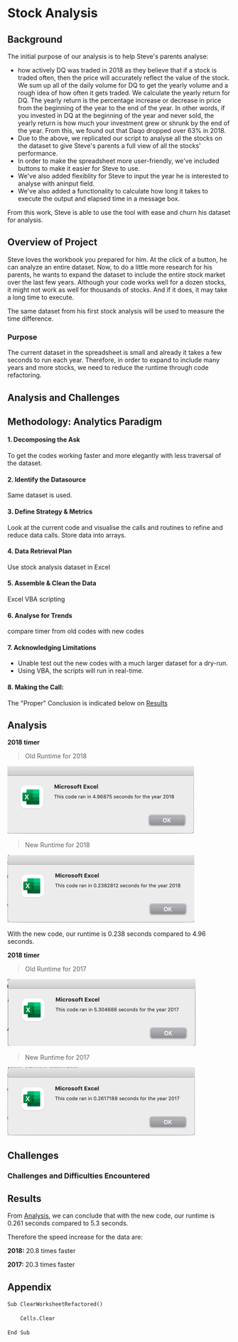 # Stock Analysis

## Background
The initial purpose of our analysis is to help Steve's parents analyse:
* how actively DQ was traded in 2018 as they believe that if a stock is traded often, then the price will accurately reflect the value of the stock. We sum up all of the daily volume for DQ to get the yearly volume and a rough idea of how often it gets traded. We calculate the yearly return for DQ. The yearly return is the percentage increase or decrease in price from the beginning of the year to the end of the year. In other words, if you invested in DQ at the beginning of the year and never sold, the yearly return is how much your investment grew or shrunk by the end of the year.
From this, we found out that Daqo dropped over 63% in 2018.
* Due to the above, we replicated our script to analyse all the stocks on the dataset to give Steve's parents a full view of all the stocks' performance.
* In order to make the spreadsheet more user-friendly, we've included buttons to make it easier for Steve to use.
* We've also added flexiblity for Steve to input the year he is interested to analyse with aninput field.
* We've also added a functionality to calculate how long it takes to execute the output and elapsed time in a message box.

From this work, Steve is able to use the tool with ease and churn his dataset for analysis.

## Overview of Project

Steve loves the workbook you prepared for him. At the click of a button, he can analyze an entire dataset. Now, to do a little more research for his parents, he wants to expand the dataset to include the entire stock market over the last few years. Although your code works well for a dozen stocks, it might not work as well for thousands of stocks. And if it does, it may take a long time to execute.

The same dataset from his first stock analysis will be used to measure the time difference.

### Purpose
The current dataset in the spreadsheet is small and already it takes a few seconds to run each year. Therefore, in order to expand to include many years and more stocks, we need to reduce the runtime through code refactoring.

## Analysis and Challenges

## Methodology: Analytics Paradigm

#### 1. Decomposing the Ask
To get the codes working faster and more elegantly with less traversal of the dataset.

#### 2. Identify the Datasource
Same dataset is used.

#### 3. Define Strategy & Metrics
Look at the current code and visualise the calls and routines to refine and reduce data calls.
Store data into arrays.

#### 4. Data Retrieval Plan
Use stock analysis dataset in Excel

#### 5. Assemble & Clean the Data
Excel VBA scripting

#### 6. Analyse for Trends
compare timer from old codes with new codes


#### 7. Acknowledging Limitations
* Unable test out the new codes with a much larger dataset for a dry-run.
* Using VBA, the scripts will run in real-time.

#### 8. Making the Call:
The "Proper" Conclusion is indicated below on [Results](#results)

## Analysis

**2018 timer**

>Old Runtime for 2018

![Old Runtime for 2018](resources/2018_timer.png)

>New Runtime for 2018

![New Runtime for 2018](resources/VBA_Challenge_2018.png)



With the new code, our runtime is 0.238 seconds compared to 4.96 seconds.

**2018 timer**

>Old Runtime for 2017

![Old Runtime for 2017](resources/2017_timer.png)

>New Runtime for 2017

![New Runtime for 2017](resources/VBA_Challenge_2017.png)



## Challenges

### Challenges and Difficulties Encountered


## Results
From [Analysis](#analysis), we can conclude that with the new code, our runtime is 0.261 seconds compared to 5.3 seconds.

Therefore the speed increase for the data are:

**2018:** 20.8 times faster

**2017:** 20.3 times faster

## Appendix
```
Sub ClearWorksheetRefactored()

    Cells.Clear

End Sub
```
